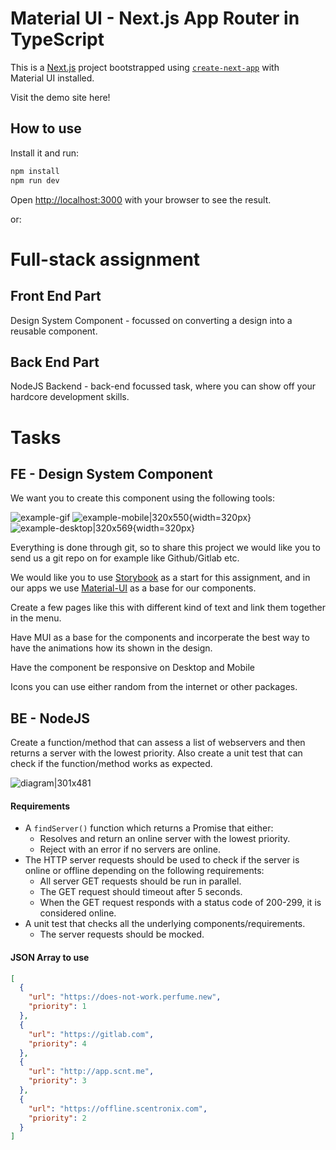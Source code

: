 # Material UI - Next.js App Router in TypeScript

This is a [Next.js](https://nextjs.org/) project bootstrapped using [`create-next-app`](https://github.com/vercel/next.js/tree/HEAD/packages/create-next-app) with Material UI installed.

Visit the demo site here!

## How to use

Install it and run:

```bash
npm install
npm run dev
```

Open [http://localhost:3000](http://localhost:3000) with your browser to see the result.

or:

# Full-stack assignment

## Front End Part

Design System Component - focussed on converting a design into a reusable component.

## Back End Part

NodeJS Backend - back-end focussed task, where you can show off your hardcore development skills.

# Tasks

## FE - Design System Component

We want you to create this component using the following tools:

![example-gif](./images/design-system.gif)
![example-mobile|320x550](./images/design-system-mobile.png){width=320px}
![example-desktop|320x569](./images/design-system-desktop.png){width=320px}

Everything is done through git, so to share this project we would like you to send us a git repo on for example like Github/Gitlab etc.

We would like you to use [Storybook](https://storybook.js.org/) as a start for this assignment, and in our apps we use [Material-UI](https://material-ui.com]) as a base for our components.

Create a few pages like this with different kind of text and link them together in the menu.

Have MUI as a base for the components and incorperate the best way to have the animations how its shown in the design.

Have the component be responsive on Desktop and Mobile

Icons you can use either random from the internet or other packages.

## BE - NodeJS

Create a function/method that can assess a list of webservers and then returns
a server with the lowest priority. Also create a unit test that can check if
the function/method works as expected.

![diagram|301x481](./images/backend.jpeg)

#### Requirements

- A `findServer()` function which returns a Promise that either:
  - Resolves and return an online server with the lowest priority.
  - Reject with an error if no servers are online.
- The HTTP server requests should be used to check if the server is online or offline depending on the following requirements:
  - All server GET requests should be run in parallel.
  - The GET request should timeout after 5 seconds.
  - When the GET request responds with a status code of 200-299, it is considered online.
- A unit test that checks all the underlying components/requirements.
  - The server requests should be mocked.

#### JSON Array to use

```json
[
  {
    "url": "https://does-not-work.perfume.new",
    "priority": 1
  },
  {
    "url": "https://gitlab.com",
    "priority": 4
  },
  {
    "url": "http://app.scnt.me",
    "priority": 3
  },
  {
    "url": "https://offline.scentronix.com",
    "priority": 2
  }
]
```
